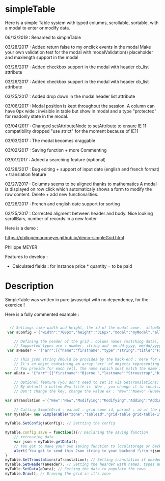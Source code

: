 # simpleTable

Here is a simple Table system with typed columns, scrollable, sortable, with a modal to enter or modify data.

06/13/2019 : Renamed to simpleTable

03/28/2017 : Added return false to my onclick events in the modal 
             Make your own validation test for the modal with modalValidation() 
			 placeholder and maxlength support in the modal

03/26/2017 : Added checkbox support in the modal with header cb_list attribute

03/26/2017 : Added checkbox support in the modal with header cb_list attribute

03/25/2017 : Added drop down in the modal header list attribute

03/06/2017 : Modal position is kept throughout the session. A column can have 0px wide : invisible in table but show in modal and a type "protected" for readonly state in the modal.

03/04/2017 : Changed setAttributeNode to setAttribute to ensure IE 11 compatibility dropped "use strict" for the moment because of IE11

03/03/2017 : The modal becomes draggable

03/02/2017 : Saving function + more Commenting

03/01/2017 : Added a searching feature (optional)

02/28/2017 : Bug editing + support of input date (english and french format) + translation feature 

02/27/2017 : Columns seems to be aligned thanks to mathematics 
A modal is displayed on row click which automaticaly shows a form to modify the row content.
Delete + add new functionalities.

02/26/2017 : French and english date support for sorting

02/25/2017 : Corrected aligment between header and body. Nice looking scrollBars, number of records in a new footer

Here is a demo :

https://philippemarcmeyer.github.io/demo-simpleGrid.html

Philippe MEYER

Features to develop :

- Calculated fields : for instance price * quantity = to be paid


# Description

SimpleTable was written in pure javascript with no dependency, for the exercice !


Here is a fully commented example :

```javascript

  // Settings like width and height, the id of the modal zone.  allowSearch gives you a search field
 var aConfig ='{"width":"700px","height":"316px","modal":"myModal","allowSearch":"yes"}';
    
    // Defining the header of the grid : colums names (matching data), types , titles and width
    // Supported types are : number, string and  mm-dd-yyyy, mm/dd/yyyy, dd-mm-yyyy, dd/mm/yyyy
 var aHeader = '{"arr":[{"name":"firstname","type":"string","title":"First name","width":"200px"},{"name":"lastname","type":"string","title":"Last name","width":"200px"},{"name":"birthdate","type":"mm-dd-yyyy","title":"Birthdate","width":"150px"},{"name":"langage","type":"string","title":"Langage","width":"150px"}]}';

    // This json string should be provides by the back-end : here for demonstration purpose
    // It's an objet containing an array 'arr' of objects representing the rows of our grid
    // You provide for each cell, the name (which must match the name in the header) and the value
var aData = '{"arr":[{"firstname":"Bjarne ","lastname":"Stroustrup","birthdate":"12-30-1950","langage":"C++"},{"firstname":"Denis","lastname":"Ritchie","birthdate":"09-09-1941","langage":"C"},{"firstname":"Kenneth","lastname":"Thompson","birthdate":"02-04-1943","langage":"Go"},{"firstname":"James","lastname":"Gosling","birthdate":"05-19-1955","langage":"Java"},{"firstname":"Brendan ","lastname":"Eich","birthdate":"07-04-1961","langage":"Javascript"},{"firstname":"Guido","lastname":"Van Rossum","birtdate":"01-31-1956","langage":"Python"},{"firstname":"Yukihiro","lastname":"Matsumoto","birthdate":"04-14-1965","langage":"Ruby"},{"firstname":"Roberto","lastname":"Lerusalimschy","birthdate":"05-21-1960","langage":"Lua"},{"firstname":"Rasmus","lastname":"Lerdorf","birthdate":"11-22-1968","langage":"Php"},{"firstname":"Jean","lastname":"Ichbiah","birthdate":"03-25-1940","langage":"Ada"}]}';
    
    // Optional feature (you don't need to set it via SetTranslations)
    // By default a button New title is 'New', you change it to localize or just to provide another title like "Add" 
    // Don't change the key, change the value ex : "New":"Nuevo" (Nuevo is new in spanish)
    
var aTranslation ='{"New":"New","Modifying":"Modifying","Adding":"Adding","Delete":"Delete","Cancel":"Cancel","Validate":"Validate","Search":"Search","Save":"Save"}';
    
    // Calling SimpleGrid : param1 : grid zone id, param2 : id of the grid itself, param3 : grid class (I propose grid-table grid-table-1 but you may write your own css)
var myTable= new SimpleTable("zone","tableId","grid-table grid-table-1");
    
myTable.SetConfig(aConfig); // Settting the config
    
myTable.config.save = function(){// Declaring the saving function
    // retreaving data
    var json = myTable.getData();
    // You got to make your own saving function to localstorage or back-end !
    alert('You got to send this Json string to your backend !\r\n'+json);
}
myTable.SetTranslations(aTranslation); // Setting translation if needed    
myTable.SetHeader(aHeader); // Setting the hearder with names, types and width
myTable.SetData(aData); // Setting the data to populate the rows
myTable.Draw(); // Drawing the grid in it's zone 


```


